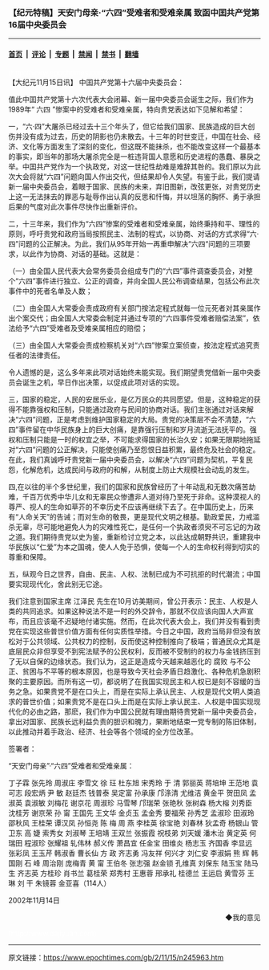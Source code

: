 ### 【纪元特稿】天安门母亲‧“六四”受难者和受难亲属 致函中囯共产党第16届中央委员会

---

#### [首页](../../../..?n245963) &nbsp;|&nbsp; [评论](../../../../../epoch-comment?n245963) &nbsp;|&nbsp; [专题](../../../../../epoch-special?n245963) &nbsp;|&nbsp; [禁闻](../../../../../epoch-news?n245963) &nbsp;|&nbsp; [禁书](../../../../../books?n245963) &nbsp;|&nbsp; [翻墙](https://github.com/gfw-breaker/nogfw/blob/master/README.md?n245963)


<div class="post_content" id="artbody" itemprop="articleBody">
 <!-- article content begin -->
 <p>
  <font color="#ffffff">
   (http://www.epochtimes.com)
  </font>
  <br/>
  【大纪元11月15日讯】 中囯共产党第十六届中央委员会：
 </p>
 <p>
  值此中囯共产党第十六次代表大会闭幕、新一届中央委员会诞生之际，我们作为1989年“
  <ok href="nf1102.htm">
   六四
  </ok>
  ”惨案中的受难者和受难亲属，特向贵党表达如下见解和希望：
 </p>
 <p>
  一，“六·四”大屠杀已经过去十三个年头了，但它给我们国家、民族造成的巨大创伤并没有成为过去，历史的阴影也仍未散去。十三年的时世变迁，中国在社会、经济、文化等方面发生了深刻的变化，但这既不能抹杀，也不能改变这样一个最基本的事实，即当年的那场大屠杀完全是一桩违背国人意愿和历史进程的愚蠢、暴戾之举。中囯共产党作为一个执政党，对这一世纪性劫难是难辞其咎的。我们原以为此次大会将就“六四”问题向国人作出交代，但结果却令人失望。有鉴于此，我们提请新一届中央委员会，着眼于国家、民族的未来，弃旧图新，改弦更张，对贵党历史上这一无法抹去的罪恶与耻辱作出认真的反思和忏悔，并以坦荡的胸怀、勇于承担后果的气度对此次事件尽快作出重新评价。
 </p>
 <p>
  二，十三年来，我们作为“六四”惨案的受难者和受难亲属，始终秉持和平、理性的原则，呼吁贵党和政府当局按照民主、法制的程式，以协商、对话的方式求得“六·四”问题的公正解决。为此，我们从95年开始一再重申解决“六四“问题的三项要求，以此作为协商、对话的基础。这就是：
 </p>
 <p>
  （一）由全国人民代表大会常务委员会组成专门的“六四”事件调查委员会，对整个“六四”事件进行独立、公正的调查，并向全国人民公布调查结果，包括公布此次事件中的死者名单及人数；
 </p>
 <p>
  （二）由全国人大常委会责成政府有关部门按法定程式就每一位元死者对其亲属作出个案交代；由全国人大常委会制定并通过专项的“六四事件受难者赔偿法案”，依法给予“六四”受难者及受难亲属相应的赔偿；
 </p>
 <p>
  （三）由全国人大常委会责成检察机关对“六四”惨案立案侦查，按法定程式追究责任者的法律责任。
 </p>
 <p>
  令人遗憾的是，这么多年来此项对话始终未能实现。我们期望贵党借新一届中央委员会诞生之机，早日作出决策，以促成此项对话的实现。
 </p>
 <p>
  三，国家的稳定，人民的安居乐业，是亿万民众的共同愿望。但是，这种稳定的获得不能靠强权和压制，只能通过政府与民间的协商对话。我们主张通过对话来解决“六四”问题，正是考虑到维护国家稳定的大局。贵党的决策层不会不清楚，“六四”事件留在中华民族身上的巨大创痛，是靠强行压制和岁月流逝无法抚平的。强权和压制只能是一时的权宜之举，不可能求得国家的长治久安；如果无限期地拖延对“六四”问题的公正解决，只能使创痛乃至怨恨日益积累，最终危及社会的稳定。在此，我们真诚呼吁贵党新一届中央委员会，以解决“六四”问题为契机，平复民怨，化解危机，达成民间与政府的和解，从制度上防止大规模社会动乱的发生。
 </p>
 <p>
  四,在以往的半个多世纪里，我们的国家和民族曾经历了十年动乱和无数次痛苦劫难，千百万优秀中华儿女和无辜民众惨遭非人道对待乃至死于非命。这种漠视人的尊严、视人的生命如草芥的不幸历史不应该再继续下去了。在中国历史上，历来有“人命关天”的告诫；而对生命的敬畏，更是现代文明之根基。勤政爱民，力戒滥杀无辜，尽可能地避免人为的灾难性死亡，是任何一个执政者须臾不可忘记的为政之道。我们期待贵党以史为鉴，重新检讨立党之本，以此达成朝野共识，重建我中华民族以“仁爱”为本之国魂，使人人免于恐惧，使每一个人的生命权利得到切实的尊重和保障。
 </p>
 <p>
  五，纵观今日之世界，自由、民主、人权、法制已成为不可抗拒的时代潮流；中国要实现现代化，舍此别无它途。
 </p>
 <p>
  我们注意到国家主席
  <ok href="nf801.htm">
   江泽民
  </ok>
  先生在10月访美期间，曾公开表示：民主、人权是人类的共同追求。如果这种说法不是一时的外交辞令，那就不仅应该向国人大声宣布，而且应该毫不迟疑地付诸实施。然而，在此次代表大会上，我们并没有看到贵党在实现这些普世价值方面有任何实质性举措。今日之中国，政府当局非但没有放松对于公共领域、公共权力的控制，反而使这种控制推向了极端；普通民众尤其是底层民众非但享受不到宪法赋予的公民权利，反而被不受制约的权力与金钱挤压到了无以自保的边缘状态。我们认为，这正是造成今天越来越恶化的
  <ok href="nf315.htm">
   腐败
  </ok>
  与不公正、贫困与不平等的根本原因，也是导致今天社会矛盾日趋激化、各种危机急剧积聚的主要原因。而所有这一切，都说明了在我国实现民主和人权已是刻不容缓的当务之急。如果贵党不是在口头上，而是在实际上承认民主、人权是现代文明人类追求的普世价值；如果贵党不是在口头上而是在实际上承认民主、人权是中国实现现代化的必由之路，那麽，我们作为中国公民就有理由期待贵党新一届中央委员会，拿出对国家、民族长远利益负责的胆识和魄力，果断地结束一党专制的陈旧体制，以此推动并着手政治、经济、社会等各个领域的全方位改革。
 </p>
 <p>
  签署者：
 </p>
 <p>
  “天安门母亲”·“六四”受难者和受难亲属：
 </p>
 <p>
  丁子霖  张先玲  周淑庄  李雪文  徐  玨  杜东旭  宋秀玲  于  清  郭丽英  蒋培坤  王范地  袁可志  段宏炳  尹  敏  赵廷杰  钱普泰  吴定富  孙承康  邝涤清  尤维洁  黄金平  贺田凤  孟淑英  袁淑敏  刘梅花  谢京花  周淑珍  马雪琴  邝瑞荣  张艳秋  张树森  杨大榕  刘秀臣  沈桂芳  谢京荣  孙  甯  王国先  王文华  金贞玉  孟金秀  要福荣  孙秀芝  孟淑珍  田淑玲  邵秋风  王桂荣  谭汉凤  孙恒尧  陈  梅  周  燕  李桂英  徐宝艳  刘春林  狄孟奇  杨银山  管卫东  高  婕  索秀女  刘淑琴  王培靖  王双兰  张振霞  祝枝弟  刘天媛  潘木治  黄定英  何瑞田  程淑珍  张耀祖  轧伟林  郝义传  萧昌宜  任金宝  田维炎  杨志玉  齐国香  李显远  张彩凤  王玉芹  韩淑香  曹长仙  方  政  齐志勇  冯友祥  何兴才  刘仁安  李淑娟  熊  辉  韩国刚  石  峰  周治刚  庞梅青  黄  甯  王伯冬  张志强  赵金锁  孔维真  刘保东  陆玉宝  陆马生  齐志英  方桂珍  肖书兰  葛桂荣  郑秀村  王惠蓉  邢承礼  桂德兰  王运启  黄雪芬  王  琳  刘  干  朱镜蓉  金亚喜（114人）
 </p>
 <p>
  2002年11月14日
 </p>
 <div align="right">
  <ok href="sendmail.asp?p=pinglunfankui&amp;subject=评论文章读者反馈&amp;body=您好﹐我读了贵网站的文章《【纪元特稿】天安门母亲‧“六四”受难者和受难亲属" 致函中囯共产党第16届中央委员会》后﹐="">
   ◆我的意见
  </ok>
 </div>
 <p>
  <font color="#ffffff">
   (http://www.dajiyuan.com)
  </font>
 </p>
 <!-- article content end -->
 <div id="below_article_ad">
 </div>
</div>


---

原文链接：https://www.epochtimes.com/gb/2/11/15/n245963.htm